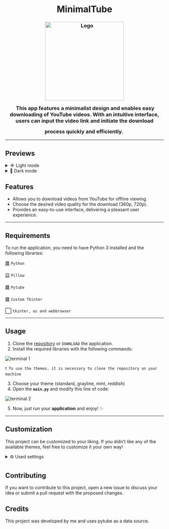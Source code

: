 <h1 align="center">MinimalTube</h1>

<h3 align="center">
	<img src="https://github.com/Dimitri-Matheus/Dimitri-Matheus/assets/121637762/03ec39d0-9d1a-44cd-ba83-825681a44c3f" width="250" alt="Logo"/><br/>
	<img src="https://raw.githubusercontent.com/catppuccin/catppuccin/main/assets/misc/transparent.png" height="30" width="0px"/>
	This app features a minimalist design and enables easy downloading of YouTube videos. With an intuitive interface, users can input the video link and initiate the download process quickly and efficiently.
	<img src="https://raw.githubusercontent.com/catppuccin/catppuccin/main/assets/misc/transparent.png" height="30" width="0px"/>
</h3>

---

## Previews
<details>
<summary>☀️ Light mode </summary>
	<p align="center">
	<img src="https://github.com/Dimitri-Matheus/MinimalTube/assets/121637762/74fc9a10-0a93-4e72-b76c-5208e7906e18"  alt="light"/>
	</p>
</details>

<details>
<summary>🌙 Dark mode </summary>
	<p align="center">
  	<img src="https://github.com/Dimitri-Matheus/MinimalTube/assets/121637762/51f6bf6a-5b84-448e-98de-474488cb1dff"  alt="dark"/>
	</p>
</details>

## Features

- Allows you to download videos from YouTube for offline viewing.
- Choose the desired video quality for the download (360p, 720p).
- Provides an easy-to-use interface, delivering a pleasant user experience.

---

## Requirements

To run the application, you need to have Python 3 installed and the following libraries:

[🟥](https://www.python.org/)  `Python`

[🟨](https://pypi.org/project/Pillow/)  `Pillow`

[🟩](https://github.com/pytube/pytube)  `Pytube`

[🟦](https://github.com/TomSchimansky/CustomTkinter)  `Custom Tkinter`

⬜  `tkinter, os and webbrowser`

---

## Usage

1. Clone the [repository](https://github.com/Dimitri-Matheus/MinimalTube) or `DOWNLOAD` the application.
2. Install the required libraries with the following commands:

![terminal 1](https://github.com/Dimitri-Matheus/MinimalTube/assets/121637762/84e1a070-85ba-49c5-abcf-f0dd7ebb6560)

```
❗ To use the themes, it is necessary to clone the repository on your machine
```

3. Choose your theme (standard, grayline, mint, reddish)
4. Open the **`main.py`** and modify this line of code:

![terminal 2](https://github.com/Dimitri-Matheus/MinimalTube/assets/121637762/10ad0cbc-69b7-43d6-ab0b-be995f2db34f)

5. Now, just run your **application** and enjoy! ✨

---

## Customization

This project can be customized to your liking. If you didn't like any of the available themes, feel free to customize it your own way!
<details>
<summary>⚙️ Used settings</summary>
   
   - Open the project folder and navigate to `minimaltube > themes > standard.json` then make a copy of this file.
   
   - Now you can edit each parameter as desired.
   
   - Here are some parameters that I usually edit (the initial color corresponds to the ``light mode``, while the second color corresponds to the ``dark mode``).
<p>

```json
{
  "CTkButton": {
    "corner_radius": 10,
    "fg_color": ["blue", "blue"],
    "hover_color": ["gray", "gray"],
    "border_color": ["gray", "gray"],
  },
  "CTkEntry": {
    "corner_radius": 10,
    "fg_color": ["red", "red"],
    "border_color": ["white", "white"],
  },
```
</p>
</details>

#

## Contributing

If you want to contribute to this project, open a new issue to discuss your idea or submit a pull request with the proposed changes.

## Credits

This project was developed by me and uses pytube as a data source.
